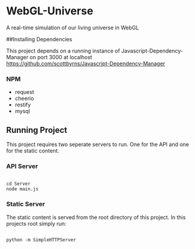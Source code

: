WebGL-Universe
==============

A real-time simulation of our living universe in WebGL


##Installing Dependencies

This project depends on a running instance of Javascript-Dependency-Manager on port 3000 at localhost
https://github.com/scottbyrns/Javascript-Dependency-Manager

### NPM
* request
* cheerio
* restify
* mysql

## Running Project

This project requires two seperate servers to run. One for the API and one for the static content.

### API Server

```

cd Server
node main.js

```

### Static Server

The static content is served from the root directory of this project.
In this projects root simply run:

```

python -m SimpleHTTPServer

```
